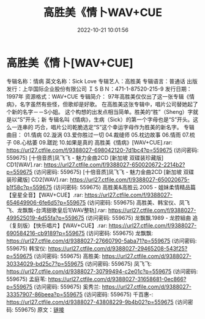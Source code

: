 ﻿---
title: 高胜美《情卜WAV+CUE
date: 2022-10-21 10:01:56
categories: WAV车载音乐、镜像
tags: 华语中文
---
# 高胜美《情卜[WAV+CUE]

专辑名称：情病
英文名称：Sick Love
专辑艺人：高胜美
专辑语言：普通话
出版发行：上华国际企业股份有限公司
ＩＳＢＮ：471-1-87520-215-9
发行日期：1997年
资源格式：WAV+CUE
专辑简介：
97年高胜美仅仅出了这一张专辑《情病》，名字虽然有些怪，但歌却是好歌。
在高胜美这张专辑中，唱片公司替她起了个新的名字－－S小姐。
这个构想的出发点相当简单。胜美的“胜”（Sheng）字就是以“S”开头；新
专辑名叫《情病》，生病（Sick）的第一个字母也是“S”开头。这么一连串的
巧合，唱片公司乾脆选定“S”这个幸运字母作为胜美的新名字。
专辑曲目：
01.情病
02.漩涡
03.爱你胜过一切
04.裁缝师
05.枕边故事
06.情雨
07.梳子
08.心枯萎
09.蹉跎
10.如果是真的
高胜美《情病》[WAV+CUE].rar: https://url27.ctfile.com/f/9388027-698042120-7d1bc4?p=559675
(访问密码: 559675)
[十倍音质]凤飞飞 - 魅力金曲2CD [新加坡 双碟装珍藏版] CD1[WAV].rar: https://url27.ctfile.com/f/9388027-650020672-2214b2?p=559675
(访问密码: 559675)
[十倍音质]凤飞飞 - 魅力金曲2CD [新加坡 双碟装珍藏版] CD2[WAV].rar: https://url27.ctfile.com/f/9388027-650020675-b1f58c?p=559675
(访问密码: 559675)
高胜美&高胜云.2005 - 姐妹柔情精品篇【皇星全音】【WAV+CUE】.rar: https://url27.ctfile.com/f/9388027-654649906-6fe6d5?p=559675
(访问密码: 559675)
高胜美、韩宝仪、凤飞飞、龙飘飘-台湾甜歌皇后1[WAV整轨].rar: https://url27.ctfile.com/f/9388027-499525019-4d55fa?p=559675
(访问密码: 559675)
龙飘飘.1989 - 龙腔組曲 追（复刻版）【快乐唱片】【WAV+CUE】.rar: https://url27.ctfile.com/f/9388027-690584216-cb9189?p=559675
(访问密码: 559675)
龙飘飘: https://url27.ctfile.com/d/9388027-27660790-5aba71?p=559675
(访问密码: 559675)
韩宝仪: https://url27.ctfile.com/d/9388027-29465208-543f25?p=559675
(访问密码: 559675)
高胜美: https://url27.ctfile.com/d/9388027-30334029-bd25c7?p=559675
(访问密码: 559675)
凤飞飞: https://url27.ctfile.com/d/9388027-30799494-c2e01c?p=559675
(访问密码: 559675)
孟庭苇: https://url27.ctfile.com/d/9388027-31658681-0ec866?p=559675
(访问密码: 559675)
奚秀兰: https://url27.ctfile.com/d/9388027-33357907-86beea?p=559675
(访问密码: 559675)
千百惠-: https://url27.ctfile.com/d/9388027-43808229-9b4b02?p=559675
(访问密码: 559675)
原文：[链接](https://blog.sina.com.cn/s/blog_1647c7e7601030zy6.html)